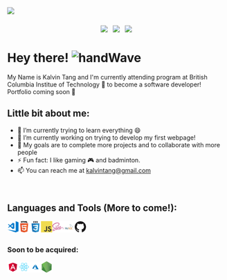 # ![](https://i.imgur.com/64mGu9T.jpg)

<p align= "center">
<a href ="https://www.linkedin.com/in/kalvin-tang-b85037ba/"><img height = "30" src= "https://i.imgur.com/jm5eHLu.png"></a>&nbsp;&nbsp;
<a href ="https://www.instagram.com/kal_tee89/"><img height = "30" src= "https://i.imgur.com/xu7e9Nd.png"></a>&nbsp;&nbsp;
<a href ="twitter.com"><img height = "30" src= "https://i.imgur.com/t60MqO6.png"></a>
</p>

# Hey there! <img src= "https://i.imgur.com/NW7bdvZ.gif" alt= "handWave" width="30px" height= "30px" />

My Name is Kalvin Tang and I'm currently attending program at British Columbia Institue of Technology :school: to become a software developer! Portfolio coming soon :construction:

## Little bit about me:

-   🌱 I’m currently trying to learn everything :smile:
-   🔭 I’m currently working on trying to develop my first webpage!
-   🥅 My goals are to complete more projects and to collaborate with more people
-   ⚡ Fun fact: I like gaming :video_game: and badminton.
-   📫 You can reach me at kalvintang@gmail.com

<br />

## Languages and Tools (More to come!):

<img align="left" alt="VSCode" width="26px" src="https://raw.githubusercontent.com/github/explore/80688e429a7d4ef2fca1e82350fe8e3517d3494d/topics/visual-studio-code/visual-studio-code.png " />
<img align="left" alt="HTML5" width="26px" src="https://raw.githubusercontent.com/github/explore/80688e429a7d4ef2fca1e82350fe8e3517d3494d/topics/html/html.png" />
<img align="left" alt="CSS3" width="26px" src="https://raw.githubusercontent.com/github/explore/80688e429a7d4ef2fca1e82350fe8e3517d3494d/topics/css/css.png" />
<img align="left" alt="JavaScript" width="26px" src="https://raw.githubusercontent.com/github/explore/80688e429a7d4ef2fca1e82350fe8e3517d3494d/topics/javascript/javascript.png" />
<img align="left" alt="Sass" width="26px" src="https://raw.githubusercontent.com/github/explore/80688e429a7d4ef2fca1e82350fe8e3517d3494d/topics/sass/sass.png" />
<img align="left" alt="MySQL" width="26px" src="https://raw.githubusercontent.com/github/explore/80688e429a7d4ef2fca1e82350fe8e3517d3494d/topics/mysql/mysql.png" />
<img align="left" alt="GitHub" width="26px" src="https://raw.githubusercontent.com/github/explore/78df643247d429f6cc873026c0622819ad797942/topics/github/github.png" />

<br />
<br />

### Soon to be acquired:

<img align="left" alt="Angular" width="26px" src="https://raw.githubusercontent.com/github/explore/80688e429a7d4ef2fca1e82350fe8e3517d3494d/topics/angular/angular.png" />
<img align="left" alt="React" width="26px" src="https://raw.githubusercontent.com/github/explore/80688e429a7d4ef2fca1e82350fe8e3517d3494d/topics/react/react.png" />
<img align="left" alt="Azure" width="26px" src="https://raw.githubusercontent.com/github/explore/80688e429a7d4ef2fca1e82350fe8e3517d3494d/topics/azure/azure.png" />
<img align="left" alt="NodeJS" width="26px" src="https://raw.githubusercontent.com/github/explore/80688e429a7d4ef2fca1e82350fe8e3517d3494d/topics/nodejs/nodejs.png" />

<!--
**KalTang/KalTang** is a ✨ _special_ ✨ repository because its `README.md` (this file) appears on your GitHub profile.

Here are some ideas to get you started:

- 🔭 I’m currently working on ...
- 🌱 I’m currently learning ...
- 👯 I’m looking to collaborate on ...
- 🤔 I’m looking for help with ...
- 💬 Ask me about ...
- 📫 How to reach me: ...
- 😄 Pronouns: ...
- ⚡ Fun fact: ...
-->

